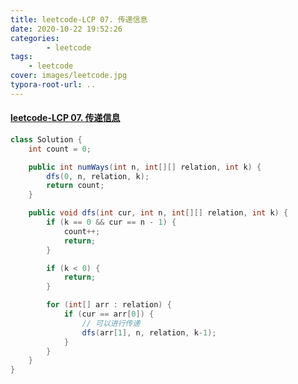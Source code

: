 ```yaml
---
title: leetcode-LCP 07. 传递信息
date: 2020-10-22 19:52:26
categories: 
		- leetcode
tags: 
	- leetcode
cover: images/leetcode.jpg
typora-root-url: ..
---
```


#### [leetcode-LCP 07. 传递信息](https://leetcode-cn.com/problems/chuan-di-xin-xi/)

```java
class Solution {
    int count = 0;

    public int numWays(int n, int[][] relation, int k) {
        dfs(0, n, relation, k);
        return count;
    }

    public void dfs(int cur, int n, int[][] relation, int k) {
        if (k == 0 && cur == n - 1) {
            count++;
            return;
        }

        if (k < 0) {
            return;
        }

        for (int[] arr : relation) {
            if (cur == arr[0]) {
                // 可以进行传递
                dfs(arr[1], n, relation, k-1);
            }
        }
    }
}
```

